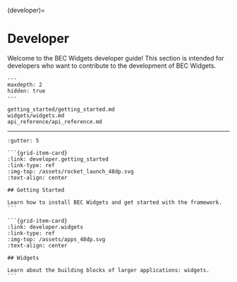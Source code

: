 (developer)=
# Developer 

Welcome to the BEC Widgets developer guide! This section is intended for developers who want to contribute to the development of BEC Widgets.

```{toctree}
---
maxdepth: 2
hidden: true
---

getting_started/getting_started.md
widgets/widgets.md
api_reference/api_reference.md
```


***

````{grid} 2
:gutter: 5

```{grid-item-card}
:link: developer.getting_started
:link-type: ref
:img-top: /assets/rocket_launch_48dp.svg
:text-align: center

## Getting Started

Learn how to install BEC Widgets and get started with the framework.
```

```{grid-item-card}
:link: developer.widgets
:link-type: ref
:img-top: /assets/apps_48dp.svg
:text-align: center

## Widgets

Learn about the building blocks of larger applications: widgets.
```
````


